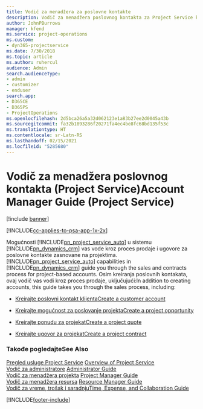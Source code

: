 ```yaml
---
title: Vodič za menadžera za poslovne kontakte
description: Vodič za menadžera poslovnog kontakta za Project Service koji vas vodi kroz proces prodaje i ugovora za poslovne kontakte zasnovane na projektima
author: JohnPBurrows
manager: kfend
ms.service: project-operations
ms.custom:
- dyn365-projectservice
ms.date: 7/30/2018
ms.topic: article
ms.author: ruhercul
audience: Admin
search.audienceType:
- admin
- customizer
- enduser
search.app:
- D365CE
- D365PS
- ProjectOperations
ms.openlocfilehash: 2d5bca26a5a32d062123e1a83b27ee2d0045a43b
ms.sourcegitcommit: fa32b1893286f20271fa4ec4be8fc68bd135f53c
ms.translationtype: HT
ms.contentlocale: sr-Latn-RS
ms.lasthandoff: 02/15/2021
ms.locfileid: "5285680"
---
```

# <a name="account-manager-guide-project-service"></a><span data-ttu-id="a1656-103">Vodič za menadžera poslovnog kontakta (Project Service)</span><span class="sxs-lookup"><span data-stu-id="a1656-103">Account Manager Guide (Project Service)</span></span>

[!include [banner](../includes/psa-now-project-operations.md)]

[!INCLUDE[cc-applies-to-psa-app-1x-2x](../includes/cc-applies-to-psa-app-1x-2x.md)]

<span data-ttu-id="a1656-104">Mogućnosti [!INCLUDE[pn_project_service_auto](../includes/pn-project-service-auto.md)] u sistemu [!INCLUDE[pn_dynamics_crm](../includes/pn-dynamics-crm.md)] vas vode kroz proces prodaje i ugovore za poslovne kontakte zasnovane na projektima.</span><span class="sxs-lookup"><span data-stu-id="a1656-104">[!INCLUDE[pn_project_service_auto](../includes/pn-project-service-auto.md)] capabilities in [!INCLUDE[pn_dynamics_crm](../includes/pn-dynamics-crm.md)] guide you through the sales and contracts process for project-based accounts.</span></span> <span data-ttu-id="a1656-105">Osim kreiranja poslovnih kontakata, ovaj vodič vas vodi kroz proces prodaje, uključujući:</span><span class="sxs-lookup"><span data-stu-id="a1656-105">In addition to creating accounts, this guide takes you through the sales process, including:</span></span>  
  
-   [<span data-ttu-id="a1656-106">Kreirajte poslovni kontakt klijenta</span><span class="sxs-lookup"><span data-stu-id="a1656-106">Create a customer account</span></span>](../psa/create-customer-account.md)  
  
-   [<span data-ttu-id="a1656-107">Kreirajte mogućnost za poslovanje projekta</span><span class="sxs-lookup"><span data-stu-id="a1656-107">Create a project opportunity</span></span>](../psa/create-project-opportunity.md)  
  
-   [<span data-ttu-id="a1656-108">Kreirajte ponudu za projekat</span><span class="sxs-lookup"><span data-stu-id="a1656-108">Create a project quote</span></span>](../psa/create-project-quote.md)  
  
-   [<span data-ttu-id="a1656-109">Kreirajte ugovor za projekat</span><span class="sxs-lookup"><span data-stu-id="a1656-109">Create a project contract</span></span>](../psa/create-project-contract.md)  
  
  
### <a name="see-also"></a><span data-ttu-id="a1656-110">Takođe pogledajte</span><span class="sxs-lookup"><span data-stu-id="a1656-110">See Also</span></span>  
 <span data-ttu-id="a1656-111">[Pregled usluge Project Service](../psa/overview.md) </span><span class="sxs-lookup"><span data-stu-id="a1656-111">[Overview of Project Service](../psa/overview.md) </span></span>  
 <span data-ttu-id="a1656-112">[Vodič za administratore](../psa/admin-guide.md) </span><span class="sxs-lookup"><span data-stu-id="a1656-112">[Administrator Guide](../psa/admin-guide.md) </span></span>  
 <span data-ttu-id="a1656-113">[Vodič za menadžera projekta](../psa/project-manager-guide.md) </span><span class="sxs-lookup"><span data-stu-id="a1656-113">[Project Manager Guide](../psa/project-manager-guide.md) </span></span>  
 <span data-ttu-id="a1656-114">[Vodič za menadžera resursa](../psa/resource-manager-guide.md) </span><span class="sxs-lookup"><span data-stu-id="a1656-114">[Resource Manager Guide](../psa/resource-manager-guide.md) </span></span>  
 [<span data-ttu-id="a1656-115">Vodič za vreme, trošak i saradnju</span><span class="sxs-lookup"><span data-stu-id="a1656-115">Time, Expense, and Collaboration Guide</span></span>](../psa/time-expense-collaboration-guide.md)


[!INCLUDE[footer-include](../includes/footer-banner.md)]
